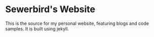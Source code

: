 # Sewerbird's Website #

This is the source for my personal website, featuring blogs and code samples. It is built using jekyll.
